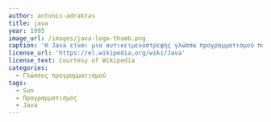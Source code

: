 ```yaml
---
author: antonis-adraktas
title: java
year: 1995
image_url: /images/java-logo-thumb.png
caption: 'Η Java είναι μια αντικειμενοστρεφής γλώσσα προγραμματισμού που σχεδιάστηκε από την εταιρεία πληροφορικής Sun Microsystems. Η σχεδίαση της ξεκίνησε το 1991, καθώς η εταιρία αναζητούσε το κατάλληλο εργαλείο για να αποτελέσει την πλατφόρμα ανάπτυξης λογισμικού σε μικρο-συσκευές.Ιδρυτής της είναι ο James Gosling, που εργαζόταν εκείνη την εποχή για την Sun. '
license_url: 'https://el.wikipedia.org/wiki/Java'
license_text: Courtesy of Wikipedia
categories:
  - Γλώσσες προγραμματισμού
tags:
  - Sun
  - Προγραμματισμός
  - Java
---
```

